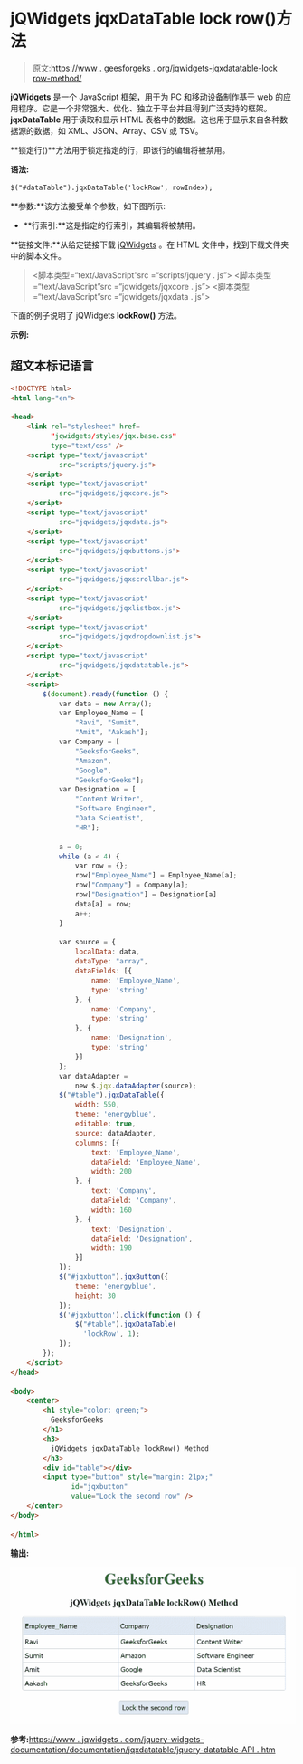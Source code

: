 # jQWidgets jqxDataTable lock row()方法

> 原文:[https://www . geesforgeks . org/jqwidgets-jqxdatatable-lock row-method/](https://www.geeksforgeeks.org/jqwidgets-jqxdatatable-lockrow-method/)

**jQWidgets** 是一个 JavaScript 框架，用于为 PC 和移动设备制作基于 web 的应用程序。它是一个非常强大、优化、独立于平台并且得到广泛支持的框架。 **jqxDataTable** 用于读取和显示 HTML 表格中的数据。这也用于显示来自各种数据源的数据，如 XML、JSON、Array、CSV 或 TSV。

**锁定行()**方法用于锁定指定的行，即该行的编辑将被禁用。

**语法:**

```html
$("#dataTable").jqxDataTable('lockRow', rowIndex);
```

**参数:**该方法接受单个参数，如下图所示:

*   **行索引:**这是指定的行索引，其编辑将被禁用。

**链接文件:**从给定链接下载 [jQWidgets](https://www.jqwidgets.com/download/) 。在 HTML 文件中，找到下载文件夹中的脚本文件。

> <link rel="”stylesheet”" href="”jqwidgets/styles/jqx.base.css”" type="”text/css”">
> <脚本类型=“text/JavaScript”src =“scripts/jquery . js”></script>
> <脚本类型=“text/JavaScript”src =“jqwidgets/jqxcore . js”></script>
> <脚本类型=“text/JavaScript”src =“jqwidgets/jqxdata . js”>

下面的例子说明了 jQWidgets **lockRow()** 方法。

**示例:**

## 超文本标记语言

```html
<!DOCTYPE html>
<html lang="en">

<head>
    <link rel="stylesheet" href=
          "jqwidgets/styles/jqx.base.css" 
          type="text/css" />
    <script type="text/javascript" 
            src="scripts/jquery.js">
    </script>
    <script type="text/javascript" 
            src="jqwidgets/jqxcore.js">
    </script>
    <script type="text/javascript" 
            src="jqwidgets/jqxdata.js">
    </script>
    <script type="text/javascript" 
            src="jqwidgets/jqxbuttons.js">
    </script>
    <script type="text/javascript" 
            src="jqwidgets/jqxscrollbar.js">
    </script>
    <script type="text/javascript" 
            src="jqwidgets/jqxlistbox.js">
    </script>
    <script type="text/javascript" 
            src="jqwidgets/jqxdropdownlist.js">
    </script>
    <script type="text/javascript" 
            src="jqwidgets/jqxdatatable.js">
    </script>
    <script>
        $(document).ready(function () {
            var data = new Array();
            var Employee_Name = [
                "Ravi", "Sumit", 
                "Amit", "Aakash"];
            var Company = [
                "GeeksforGeeks", 
                "Amazon", 
                "Google",
                "GeeksforGeeks"];
            var Designation = [
                "Content Writer", 
                "Software Engineer",
                "Data Scientist", 
                "HR"];

            a = 0;
            while (a < 4) {
                var row = {};
                row["Employee_Name"] = Employee_Name[a];
                row["Company"] = Company[a];
                row["Designation"] = Designation[a]
                data[a] = row;
                a++;
            }

            var source = {
                localData: data,
                dataType: "array",
                dataFields: [{
                    name: 'Employee_Name',
                    type: 'string'
                }, {
                    name: 'Company',
                    type: 'string'
                }, {
                    name: 'Designation',
                    type: 'string'
                }]
            };
            var dataAdapter = 
                new $.jqx.dataAdapter(source);
            $("#table").jqxDataTable({
                width: 550,
                theme: 'energyblue',
                editable: true,
                source: dataAdapter,
                columns: [{
                    text: 'Employee_Name',
                    dataField: 'Employee_Name',
                    width: 200
                }, {
                    text: 'Company',
                    dataField: 'Company',
                    width: 160
                }, {
                    text: 'Designation',
                    dataField: 'Designation',
                    width: 190
                }]
            });
            $("#jqxbutton").jqxButton({
                theme: 'energyblue',
                height: 30
            });
            $('#jqxbutton').click(function () {
                $("#table").jqxDataTable(
                  'lockRow', 1);
            });
        });
    </script>
</head>

<body>
    <center>
        <h1 style="color: green;"> 
          GeeksforGeeks 
        </h1>
        <h3> 
          jQWidgets jqxDataTable lockRow() Method 
        </h3>
        <div id="table"></div>
        <input type="button" style="margin: 21px;" 
               id="jqxbutton" 
               value="Lock the second row" />
    </center>
</body>

</html>
```

**输出:**

![](img/d6bba89119cd1ed00f3b9bea43aed1b4.png)

**参考:**[https://www . jqwidgets . com/jquery-widgets-documentation/documentation/jqxdatatable/jquery-datatable-API . htm](https://www.jqwidgets.com/jquery-widgets-documentation/documentation/jqxdatatable/jquery-datatable-api.htm)